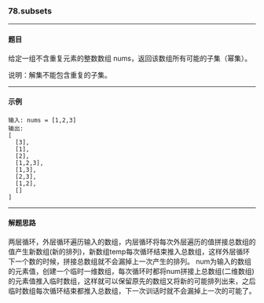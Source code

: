 ### 78.subsets
----
#### 题目
给定一组不含重复元素的整数数组 nums，返回该数组所有可能的子集（幂集）。

说明：解集不能包含重复的子集。

----
#### 示例
```
输入: nums = [1,2,3]
输出:
[
  [3],
  [1],
  [2],
  [1,2,3],
  [1,3],
  [2,3],
  [1,2],
  []
]
```

----
#### 解题思路
两层循环，外层循环遍历输入的数组，内层循环将每次外层遍历的值拼接总数组的值产生新数组(新的排列)，新数组temp每次循环结束推入总数组，这样外层循环下一个数的时候，拼接总数组就不会漏掉上一次产生的排列。
num为输入的数组的元素值，创建一个临时一维数组，每次循环时都将num拼接上总数组(二维数组)的元素值推入临时数组，这样就可以保留原先的数组又将新的可能排列出来，之后临时数组每次循环结束都推入总数组，下一次训话时就不会漏掉上一次的可能了。
